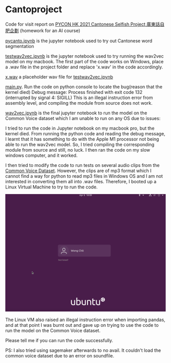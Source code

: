 # Cantoproject

Code for visit report on [PYCON HK 2021 Cantonese Selfish Project 廣東話自肥企劃](https://youtu.be/S23Q_mqTeJQ "PYCON HK 2021 Cantonese Selfish Project 廣東話自肥企劃") (homework for an AI course)

[pycanto.ipynb](https://github.com/chitwitgit/Cantoproject/blob/main/pycanto.ipynb "pycanto.ipynb") is the jupyter notebook used to try out Cantonese word segmentation

[testwav2vec.ipynb](https://github.com/chitwitgit/Cantoproject/blob/main/pycanto.ipynb "testwav2vec.ipynb") is the jupyter notebook used to try running the wav2vec model on my macbook. The first part of the code works on Windows, place a .wav file in the project folder and replace 'x.wav' in the code accordingly.

[x.wav](https://github.com/chitwitgit/Cantoproject/blob/main/x.wav "testwav2vec.ipynb") a placeholder wav file for [testwav2vec.ipynb](https://github.com/chitwitgit/Cantoproject/blob/main/pycanto.ipynb "testwav2vec.ipynb")

[main.py](https://github.com/chitwitgit/Cantoproject/blob/main/pycanto.ipynb "main.py"). Run the code on python console to locate the bug(reason that the kernel died)
Debug message: Process finished with exit code 132 (interrupted by signal 4: SIGILL)
This is an illegal instruction error from assembly level, and compiling the module from source does not work.

[wav2vec.ipynb](https://github.com/chitwitgit/Cantoproject/blob/main/pycanto.ipynb "wav2vec.ipynb") is the final jupyter notebook to run the model on the Common Voice dataset which I am unable to run on any OS due to issues:

I tried to run the code in Jupyter notebook on my macbook pro, but the kernel died. From running the python code and reading the debug message, I learnt that it has something to do with the Apple M1 processor not being able to run the wav2vec model. So, I tried compiling the corresponding module from source and still, no luck. I then ran the code on my slow windows computer, and it worked.

I then tried to modify the code to run tests on several audio clips from the <a href="https://commonvoice.mozilla.org/zh-HK/datasets" data-type="URL" data-id="https://commonvoice.mozilla.org/zh-HK/datasets">Common Voice Dataset</a>. However, the clips are of mp3 format which I cannot find a way for python to read mp3 files in Windows OS and I am not interested in converting them all into .wav files. Therefore, I booted up a Linux Virtual Machine to try to run the code.

![](https://github.com/chitwitgit/Cantoproject/blob/main/vm.png)

The Linux VM also raised an illegal instruction error when importing pandas, and at that point I was burnt out and gave up on trying to use the code to run the model on the Common Voice dataset.

Please tell me if you can run the code successfully.

PS: I also tried using sagemaker afterwards to no avail. It couldn't load the common voice dataset due to an error
 on soundfile.
